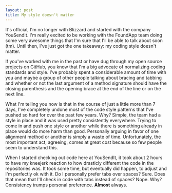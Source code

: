 ```yaml
---
layout: post
title: My style doesn't matter
---
```


It's official, I'm no longer with Blizzard and started with the company YouSendIt. I'm really excited to be working with the FoundApp team doing some very awesome things that I'm sure that I'll be able to talk about soon (tm). Until then, I've just got the one takeaway: my coding style doesn't matter.

If you've worked with me in the past or have dug through my open source projects on GitHub, you know that I'm a big advocate of normalizing coding standards and style. I've probably spent a considerable amount of time with you and maybe a group of other people talking about bracing and tabbing and whether or not the last argument of a method signature should have the closing parenthesis and the opening brace at the end of the line or on the next line.

What I'm telling you now is that in the course of just a little more than 7 days, I've completely undone most of the code style patterns that I've pushed so hard for over the past few years. Why? Simple, the team had a style in place and it was used pretty consistently everywhere. Trying to come in and push one style or another while there is something already in place would do more harm than good. Personally arguing in favor of one alignment method or another is simply a waste of time. Unfortunately, the most important act, agreeing, comes at great cost because so few people seem to understand this.

When I started checking out code here at YouSendIt, it took about 2 hours to have my kneejerk reaction to how drasticly different the code in the repositories was. It took some time, but eventually did happen, to adjust and I'm perfectly ok with it. Do I personally prefer tabs over spaces? Sure. Does that mean that I'll check in code with tabs instead of spaces? Nope. Why? Consistency trumps personal preference. **Almost** always.